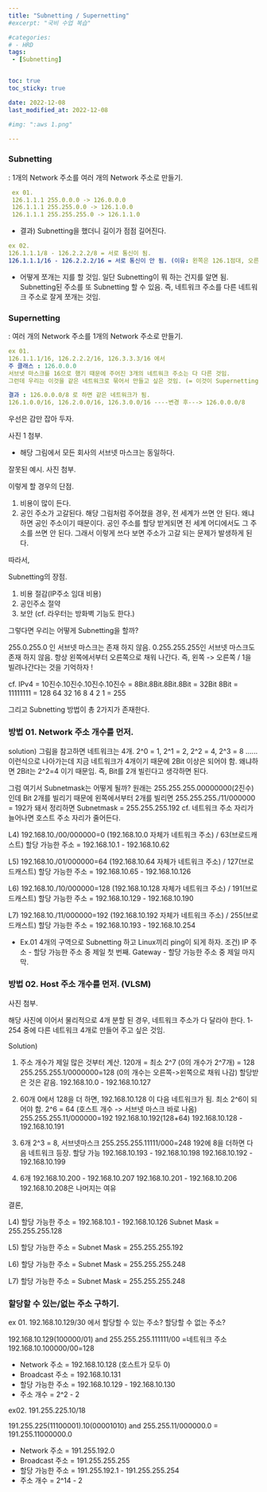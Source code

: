 ```yaml
---
title: "Subnetting / Supernetting"
#excerpt: "국비 수업 복습"

#categories:
# - HRD
tags:
 - [Subnetting]


toc: true
toc_sticky: true

date: 2022-12-08
last_modified_at: 2022-12-08

#img: ":aws 1.png"

---
```


<!-- outline-start -->


### Subnetting
 : 1개의 Network 주소를 여러 개의 Network 주소로 만들기.

```yaml
 ex 01.
 126.1.1.1 255.0.0.0 -> 126.0.0.0
 126.1.1.1 255.255.0.0 -> 126.1.0.0
 126.1.1.1 255.255.255.0 -> 126.1.1.0
```

- 결과) Subnetting을 했더니 길이가 점점 길어진다.

```yaml
ex 02.
126.1.1.1/8 - 126.2.2.2/8 = 서로 통신이 됨.
126.1.1.1/16 - 126.2.2.2/16 = 서로 통신이 안 됨. (이유: 왼쪽은 126.1점대, 오른족은 126.2점대라서 다른 네트워크임.)
```

- 어떻게 쪼개는 지를 할 것임.
 일단 Subnetting이 뭐 하는 건지를 알면 됨.
 Subnetting된 주소를 또 Subnetting 할 수 있음.
 즉, 네트워크 주소를 다른 네트워크 주소로 잘게 쪼개는 것임.


### Supernetting
 : 여러 개의 Network 주소를 1개의 Network 주소로 만들기.


```yaml
ex 01.
126.1.1.1/16, 126.2.2.2/16, 126.3.3.3/16 에서
주 클래스 : 126.0.0.0
서브넷 마스크를 16으로 했기 때문에 주어진 3개의 네트워크 주소는 다 다른 것임.
그런데 우리는 이것을 같은 네트워크로 묶어서 만들고 싶은 것임. (= 이것이 Supernetting !)

결과 : 126.0.0.0/8 로 하면 같은 네트워크가 됨.
126.1.0.0/16, 126.2.0.0/16, 126.3.0.0/16 ----변경 후---> 126.0.0.0/8
```


우선은 감만 잡아 두자.


사진 1 첨부.

- 해당 그림에서 모든 회사의 서브넷 마스크는 동일하다.


잘못된 예시.
사진 첨부.

이렇게 할 경우의 단점.
1. 비용이 많이 든다.
1. 공인 주소가 고갈된다.
해당 그림처럼 주어졌을 경우, 전 세계가 쓰면 안 된다. 왜냐하면 공인 주소이기 때문이다.
공인 주소를 할당 받게되면 전 세계 어디에서도 그 주소를 쓰면 안 된다. 그래서 이렇게 쓰다 보면 주소가 고갈 되는 문제가 발생하게 된다.



따라서,

Subnetting의 장점.
1. 비용 절감(IP주소 임대 비용)
1. 공인주소 절약
1. 보안
(cf. 라우터는 방화벽 기능도 한다.)


그렇다면 우리는 어떻게 Subnetting을 할까?

255.0.255.0 인 서브넷 마스크는 존재 하지 않음.
0.255.255.255인 서브넷 마스크도 존재 하지 않음.
항상 왼쪽에서부터 오른쪽으로 채워 나간다.
즉, 왼쪽 -> 오른쪽 / 1을 빌려나간다는 것을 기억하자 !



cf. IPv4 = 10진수.10진수.10진수.10진수
         = 8Bit.8Bit.8Bit.8Bit = 32Bit
    8Bit = 11111111
         = 128  64  32  16  8  4  2  1
         = 255



그리고 Subnetting 방법이 총 2가지가 존재한다.

### 방법 01. Network 주소 개수를 먼저.

solution)
그림을 참고하면 네트워크는 4개.
2^0 = 1, 2^1 = 2, 2^2 = 4, 2^3 = 8 ...... 이런식으로 나아가는데
지금 네트워크가 4개이기 때문에 2Bit 이상은 되어야 함.
왜냐하면 2Bit는 2^2=4 이기 때문임. 
즉, Bit를 2개 빌린다고 생각하면 된다.

그럼 여기서 Subnetmask는 어떻게 될까?
원래는 255.255.255.00000000(2진수) 인데 Bit 2개를 빌리기 때문에
왼쪽에서부터 2개를 빌리면 255.255.255./11/000000 = 192가 돼서
정리하면 Subnetmask = 255.255.255.192
cf. 네트워크 주소 자리가 늘어나면 호스트 주소 자리가 줄어든다.



L4)
192.168.10./00/000000=0
(192.168.10.0 자체가 네트워크 주소) / 63(브로드캐스트)
할당 가능한 주소 = 192.168.10.1 - 192.168.10.62


L5)
192.168.10./01/000000=64
(192.168.10.64 자체가 네트워크 주소) / 127(브로드캐스트)
할당 가능한 주소 = 192.168.10.65 - 192.168.10.126


L6)
192.168.10./10/000000=128
(192.168.10.128 자체가 네트워크 주소) / 191(브로드캐스트)
할당 가능한 주소 = 192.168.10.129 - 192.168.10.190


L7)
192.168.10./11/000000=192
(192.168.10.192 자체가 네트워크 주소) / 255(브로드캐스트)
할당 가능한 주소 = 192.168.10.193 - 192.168.10.254




- Ex.01 4개의 구역으로 Subnetting 하고 Linux끼리 ping이 되게 하자.
조건)
IP 주소 - 할당 가능한 주소 중 제일 첫 번째.
Gateway - 할당 가능한 주소 중 제일 마지막.





### 방법 02. Host 주소 개수를 먼저. (VLSM)


사진 첨부.



해당 사진에 이어서 물리적으로 4개 분할 된 경우, 네트워크 주소가 다 달라야 한다.
1-254 중에 다른 네트워크 4개로 만들어 주고 싶은 것임.



Solution)


1. 주소 개수가 제일 많은 것부터 계산.
120개 = 최소 2^7 (0의 개수가 2^7개) = 128
255.255.255.1/0000000=128 (0의 개수는 오른쪽->왼쪽으로 채워 나감)
할당받은 것은 같음.
192.168.10.0 - 192.168.10.127

1. 60개
0에서 128을 더 하면,
192.168.10.128 이 다음 네트워크가 됨.
최소 2^6이 되어야 함. 2^6 = 64 (호스트 개수 -> 서브넷 마스크 바로 나옴)
255.255.255.11/000000=192
192.168.10.192(128+64)
192.168.10.128 - 192.168.10.191

1. 6개
2^3 = 8, 서브넷마스크 255.255.255.11111/000=248
192에 8을 더하면 다음 네트워크 등장.
할당 가능 192.168.10.193 - 192.168.10.198
192.168.10.192 - 192.168.10.199

1. 6개
192.168.10.200 - 192.168.10.207
192.168.10.201 - 192.168.10.206
192.168.10.208은 나머지는 여유



결론,


L4)
할당 가능한 주소 = 192.168.10.1 - 192.168.10.126
Subnet Mask = 255.255.255.128


L5)
할당 가능한 주소 = 
Subnet Mask = 255.255.255.192

L6)
할당 가능한 주소 = 
Subnet Mask = 255.255.255.248


L7)
할당 가능한 주소 = 
Subnet Mask = 255.255.255.248



### 할당할 수 있는/없는 주소 구하기.



ex 01. 192.168.10.129/30 에서 할당할 수 있는 주소? 할당할 수 없는 주소?


192.168.10.129(100000/01)
and   255.255.255.111111/00
=네트워크 주소 192.168.10.100000/00=128


- Network 주소 = 192.168.10.128 (호스트가 모두 0)
- Broadcast 주소 = 192.168.10.131
- 할당 가능한 주소 = 192.168.10.129 - 192.168.10.130
- 주소 개수 = 2^2 - 2



ex02. 191.255.225.10/18


191.255.225(11100001).10(00001010)
and 255.255.11/000000.0
= 191.255.11000000.0


- Network 주소 = 191.255.192.0
- Broadcast 주소 = 191.255.255.255
- 할당 가능한 주소 = 191.255.192.1 - 191.255.255.254
- 주소 개수 = 2^14 - 2

